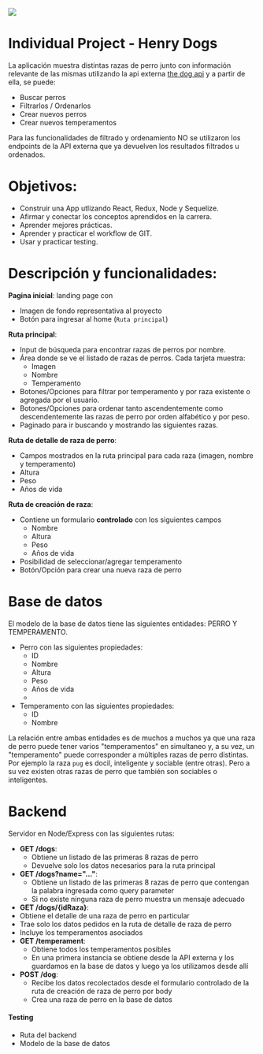<p align='left'>
    <img src='https://www.lavanguardia.com/files/image_449_220/uploads/2022/05/09/6278c6e1a7002.jpeg' </img>
</p>

# Individual Project - Henry Dogs

La aplicación muestra distintas razas de perro junto con información relevante de las mismas utilizando la api externa [the dog api](https://thedogapi.com/) y a partir de ella, se puede:

  - Buscar perros
  - Filtrarlos / Ordenarlos
  - Crear nuevos perros
  - Crear nuevos temperamentos

Para las funcionalidades de filtrado y ordenamiento NO se utilizaron los endpoints de la API externa que ya devuelven los resultados filtrados u ordenados.

# Objetivos:

- Construir una App utlizando React, Redux, Node y Sequelize.
- Afirmar y conectar los conceptos aprendidos en la carrera.
- Aprender mejores prácticas.
- Aprender y practicar el workflow de GIT.
- Usar y practicar testing.

# Descripción y funcionalidades:

__Pagina inicial__: landing page con
- Imagen de fondo representativa al proyecto
- Botón para ingresar al home (`Ruta principal`)

__Ruta principal__: 
- Input de búsqueda para encontrar razas de perros por nombre.
- Área donde se ve el listado de razas de perros. Cada tarjeta muestra:
  - Imagen
  - Nombre
  - Temperamento          
- Botones/Opciones para filtrar por temperamento y por raza existente o agregada por el usuario.
- Botones/Opciones para ordenar tanto ascendentemente como descendentemente las razas de perro por orden alfabético y por peso.
- Paginado para ir buscando y mostrando las siguientes razas.

__Ruta de detalle de raza de perro__: 
- Campos mostrados en la ruta principal para cada raza (imagen, nombre y temperamento)
- Altura
- Peso
- Años de vida

__Ruta de creación de raza__:
- Contiene un formulario __controlado__ con los siguientes campos
  - Nombre
  - Altura 
  - Peso 
  - Años de vida
- Posibilidad de seleccionar/agregar temperamento
- Botón/Opción para crear una nueva raza de perro

# Base de datos

El modelo de la base de datos tiene las siguientes entidades: PERRO Y TEMPERAMENTO.

- Perro con las siguientes propiedades:
  - ID
  - Nombre 
  - Altura 
  - Peso 
  - Años de vida
  - 
- Temperamento con las siguientes propiedades:
  - ID
  - Nombre

La relación entre ambas entidades es de muchos a muchos ya que una raza de perro puede tener varios "temperamentos" en simultaneo y, a su vez, un "temperamento" puede corresponder a múltiples razas de perro distintas. Por ejemplo la raza `pug` es docil, inteligente y sociable (entre otras). Pero a su vez existen otras razas de perro que también son sociables o inteligentes.

# Backend

Servidor en Node/Express con las siguientes rutas:

- __GET /dogs__:
  - Obtiene un listado de las primeras 8 razas de perro
  - Devuelve solo los datos necesarios para la ruta principal
- __GET /dogs?name="..."__:
  - Obtiene un listado de las primeras 8 razas de perro que contengan la palabra ingresada como query parameter
  - Si no existe ninguna raza de perro muestra un mensaje adecuado
-  __GET /dogs/{idRaza}__:
  - Obtiene el detalle de una raza de perro en particular
  - Trae solo los datos pedidos en la ruta de detalle de raza de perro
  - Incluye los temperamentos asociados
- __GET /temperament__:
  - Obtiene todos los temperamentos posibles
  - En una primera instancia se obtiene desde la API externa y los guardamos en la base de datos y luego ya los utilizamos desde allí
- __POST /dog__:
  - Recibe los datos recolectados desde el formulario controlado de la ruta de creación de raza de perro por body
  - Crea una raza de perro en la base de datos

#### Testing

- Ruta del backend
- Modelo de la base de datos
